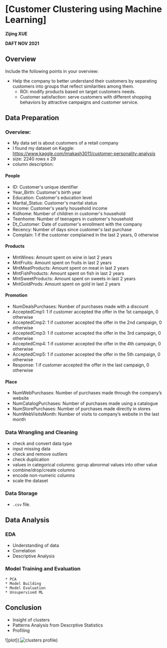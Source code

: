 # [Customer Clustering using Machine Learning]

**Zijing XUE**

**DAFT NOV 2021**

## Overview

Include the following points in your overview:

* Help the company to better understand their customers by separating customers into groups that reflect similarities among them.
	* ROI: modify products based on target customers needs.
	* Customer satisfaction: serve customers with different shopping behaviors by attractive campaigns and customer service.

## Data Preparation

### Overview:

* My data set is about customers of a retail company
* I found my dataset on Kaggle: \
 https://www.kaggle.com/imakash3011/customer-personality-analysis
* size: 2240 rows x 29 
* column description:

#### People

* ID: Customer's unique identifier
* Year_Birth: Customer's birth year
* Education: Customer's education level
* Marital_Status: Customer's marital status
* Income: Customer's yearly household income
* Kidhome: Number of children in customer's household
* Teenhome: Number of teenagers in customer's household
* Dt_Customer: Date of customer's enrollment with the company
* Recency: Number of days since customer's last purchase
* Complain: 1 if the customer complained in the last 2 years, 0 otherwise

#### Products

* MntWines: Amount spent on wine in last 2 years
* MntFruits: Amount spent on fruits in last 2 years
* MntMeatProducts: Amount spent on meat in last 2 years
* MntFishProducts: Amount spent on fish in last 2 years
* MntSweetProducts: Amount spent on sweets in last 2 years
* MntGoldProds: Amount spent on gold in last 2 years
 
#### Promotion

* NumDealsPurchases: Number of purchases made with a discount
* AcceptedCmp1: 1 if customer accepted the offer in the 1st campaign, 0 otherwise
* AcceptedCmp2: 1 if customer accepted the offer in the 2nd campaign, 0 otherwise
* AcceptedCmp3: 1 if customer accepted the offer in the 3rd campaign, 0 otherwise
* AcceptedCmp4: 1 if customer accepted the offer in the 4th campaign, 0 otherwise
* AcceptedCmp5: 1 if customer accepted the offer in the 5th campaign, 0 otherwise
* Response: 1 if customer accepted the offer in the last campaign, 0 otherwise

#### Place

* NumWebPurchases: Number of purchases made through the company’s website
* NumCatalogPurchases: Number of purchases made using a catalogue
* NumStorePurchases: Number of purchases made directly in stores
* NumWebVisitsMonth: Number of visits to company’s website in the last month

### Data Wrangling and Cleaning

* check and convert data type
* input missing data
* check and remove outliers
* check duplication
* values in categorical columns: gorup abnormal values into other value 
* combine/drop/create columns
* encode non-numeric columns
* scale the dataset

### Data Storage

* `.csv` file.

## Data Analysis

### EDA
* Understanding of data
* Correlation
* Descriptive Analysis



### Model Training and Evaluation
	* PCA
	* Model Building 
	* Model Evaluation
	* Unsupervised ML

## Conclusion
* Insight of clusters
* Patterns Analysis from Descrptive Statistics
* Profiling

![plot](.![clusters profile](https://user-images.githubusercontent.com/93996718/153616643-19fe1290-3e7a-42e7-b18d-be66e2dc90ad.jpg))
